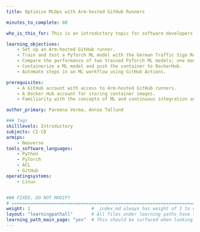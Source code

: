 ```yaml
---
title: Optimize MLOps with Arm-hosted GitHub Runners

minutes_to_complete: 60

who_is_this_for: This is an introductory topic for software developers interested in automation for Machine Learning (ML) tasks.

learning_objectives:
    - Set up an Arm-hosted GitHub runner.
    - Train and test a PyTorch ML model with the German Traffic Sign Recognition Benchmark (GTSRB) dataset.
    - Compare the performance of two trained PyTorch ML models; one model compiled with OpenBLAS (Open Basic Linear Algebra Subprograms Library) and oneDNN (Deep Neural Network Library), and the other model compiled with Arm Compute Library (ACL).
    - Containerize a ML model and push the container to DockerHub.
    - Automate steps in an ML workflow using GitHub Actions.

prerequisites:
    - A GitHub account with access to Arm-hosted GitHub runners.
    - A Docker Hub account for storing container images.
    - Familiarity with the concepts of ML and continuous integration and deployment (CI/CD).

author_primary: Pareena Verma, Annie Tallund

### Tags
skilllevels: Introductory
subjects: CI-CD
armips:
    - Neoverse
tools_software_languages:
    - Python
    - PyTorch
    - ACL
    - GitHub
operatingsystems:
    - Linux


### FIXED, DO NOT MODIFY
# ================================================================================
weight: 1                       # _index.md always has weight of 1 to order correctly
layout: "learningpathall"       # All files under learning paths have this same wrapper
learning_path_main_page: "yes"  # This should be surfaced when looking for related content. Only set for _index.md of learning path content.
---
```

